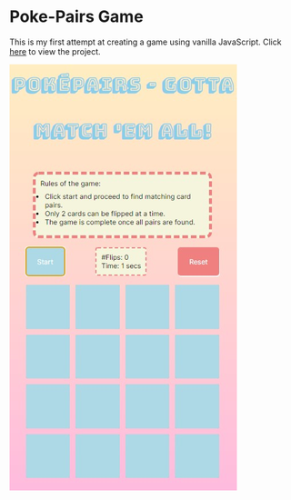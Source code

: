 # Poke-Pairs Game

This is my first attempt at creating a game using vanilla JavaScript. Click [here](https://kav97.github.io/card-memory-game/) to view the project.

![](images/game-screenshot.jpg)